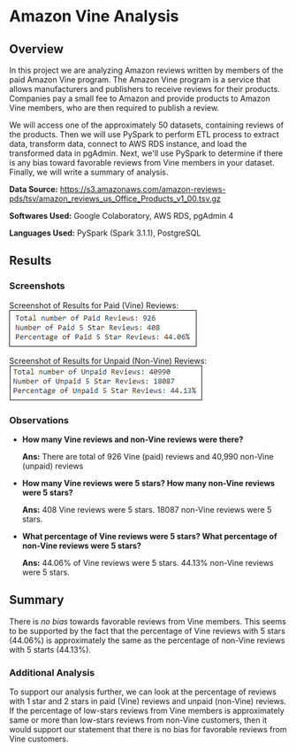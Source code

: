 # Amazon Vine Analysis

## Overview
In this project we are analyzing Amazon reviews written by members of the paid Amazon Vine program. The Amazon Vine program is a service that allows manufacturers and publishers to receive reviews for their products. Companies pay a small fee to Amazon and provide products to Amazon Vine members, who are then required to publish a review.

We will access one of the approximately 50 datasets, containing reviews of the products. Then we will use PySpark to perform ETL process to extract data, transform data, connect to AWS RDS instance, and load the transformed data in pgAdmin. Next, we'll use PySpark to determine if there is any bias toward favorable reviews from Vine members in your dataset. Finally, we will write a summary of analysis. 

**Data Source:** https://s3.amazonaws.com/amazon-reviews-pds/tsv/amazon_reviews_us_Office_Products_v1_00.tsv.gz

**Softwares Used:** Google Colaboratory, AWS RDS, pgAdmin 4

**Languages Used:** PySpark (Spark 3.1.1), PostgreSQL

## Results

### Screenshots
Screenshot of Results for Paid (Vine) Reviews:
![Results for Paid Reviews](./Images/paid-reviews.PNG)

Screenshot of Results for Unpaid (Non-Vine) Reviews:
![Results for unpaid Reviews](./Images/unpaid-reviews.PNG)

### Observations
* **How many Vine reviews and non-Vine reviews were there?**
    
  **Ans:** There are total of 926 Vine (paid) reviews and 40,990 non-Vine (unpaid) reviews

* **How many Vine reviews were 5 stars? How many non-Vine reviews were 5 stars?**
    
  **Ans:** 408 Vine reviews were 5 stars. 18087 non-Vine reviews were 5 stars.

* **What percentage of Vine reviews were 5 stars? What percentage of non-Vine reviews were 5 stars?**

  **Ans:** 44.06% of Vine reviews were 5 stars. 44.13% non-Vine reviews were 5 stars.

## Summary

There is *no bias* towards favorable reviews from Vine members. This seems to be supported by the fact that the percentage of Vine reviews with 5 stars (44.06%) is approximately the same as the percentage of non-Vine reviews with 5 starts (44.13%). 

### Additional Analysis

To support our analysis further, we can look at the percentage of reviews with 1 star and 2 stars in paid (Vine) reviews and unpaid (non-Vine) reviews. If the percentage of low-stars reviews from Vine members is approximately same or more than low-stars reviews from non-Vine customers, then it would support our statement that there is no bias for favorable reviews from Vine customers.  